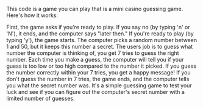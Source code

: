 This code is a game you can play that is a mini casino guessing game. Here's how it works:

First, the game asks if you're ready to play. If you say no (by typing 'n' or 'N'), it ends, and the computer says "later then."
If you're ready to play (by typing 'y'), the game starts. The computer picks a random number between 1 and 50, but it keeps this number a secret.
The users job is to guess what number the computer is thinking of, you get 7 tries to guess the right number.
Each time you make a guess, the computer will tell you if your guess is too low or too high compared to the number it picked.
If you guess the number correctly within your 7 tries, you get a happy message!
If you don't guess the number in 7 tries, the game ends, and the computer tells you what the secret number was.
It's a simple guessing game to test your luck and see if you can figure out the computer's secret number with a limited number of guesses.
